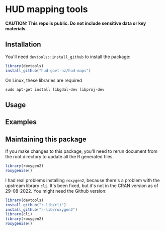 # HUD mapping tools
**CAUTION: This repo is public. Do not include sensitive data or key materials.**

## Installation
You'll need `devtools::install_github` to install the package:
```R
library(devtools)
install_github("hud-govt-nz/hud-maps")
```

On Linux, these libraries are required
```
sudo apt-get install libgdal-dev libproj-dev 
```

## Usage


## Examples


## Maintaining this package
If you make changes to this package, you'll need to rerun document from the root directory to update all the R generated files.
```R
library(roxygen2)
roxygenise()
```

I had real problems installing `roxygen2`, because there's a problem with the upstream library `cli`. It's been fixed, but it's not in the CRAN version as of 29-08-2022. You might need the Github version:
```R
library(devtools)
install_github("r-lib/cli")
install_github("r-lib/roxygen2")
library(cli)
library(roxygen2)
roxygenise()
```
